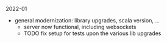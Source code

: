 2022-01

- general modernization: library upgrades, scala version, ...
    - server now functional, including websockets
    - TODO fix setup for tests upon the various lib upgrades
